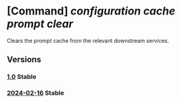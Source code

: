 # [Command] _configuration cache prompt clear_

Clears the prompt cache from the relevant downstream services.

## Versions

### [1.0](/Resources/fllm-plane/L2luc3RhbmNlcy97fS9wcm92aWRlcnN4L2ZvdW5kYXRpb25hbGxtLmNvbmZpZ3VyYXRpb24vY2FjaGVzL3Byb21wdC9jbGVhcg==/1.0.xml) **Stable**

<!-- fllm-plane /instances/{}/providersx/foundationallm.configuration/caches/prompt/clear 1.0 -->

### [2024-02-16](/Resources/fllm-plane/L2luc3RhbmNlcy97fS9wcm92aWRlcnN4L2ZvdW5kYXRpb25hbGxtLmNvbmZpZ3VyYXRpb24vY2FjaGVzL3Byb21wdC9jbGVhcg==/2024-02-16.xml) **Stable**

<!-- fllm-plane /instances/{}/providersx/foundationallm.configuration/caches/prompt/clear 2024-02-16 -->
